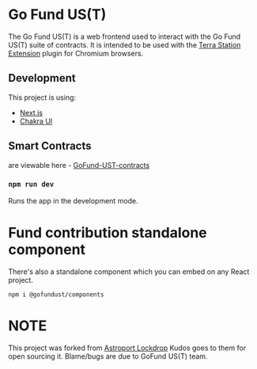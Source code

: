 # Go Fund US(T)
The Go Fund US(T) is a web frontend used to interact with 
the Go Fund US(T) suite of contracts. 
It is intended to be used with the [Terra Station Extension](https://terra.money/extension) plugin for Chromium browsers.

## Development

This project is using:

- [Next.js](https://github.com/vercel/next.js)
- [Chakra UI](https://chakra-ui.com)

## Smart Contracts
are viewable here - [GoFund-UST-contracts](https://github.com/PFC-Validator/GoFund-UST-contracts)
### `npm run dev`

Runs the app in the development mode.

# Fund contribution standalone component
There's also a standalone component which you can embed on any React project.

`npm i @gofundust/components`

# NOTE
This project was forked from [Astroport Lockdrop](https://github.com/astroport-fi/lockdrop-frontend)
Kudos goes to them for open sourcing it.
Blame/bugs are due to GoFund US(T) team.
